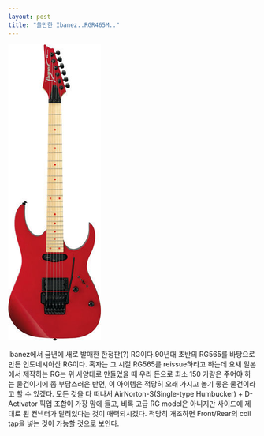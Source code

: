 ```yaml
---
layout: post
title: "쓸만한 Ibanez..RGR465M.."
---
```


![image](/assets/images/698cff90f32f539e686a718dd16ce49f.jpg)

Ibanez에서 금년에 새로 발매한 한정판(?) RG이다.90년대 초반의 RG565를 바탕으로 만든 인도네시아산 RG이다. 혹자는 그 시절 RG565를 reissue하라고 하는데 요새 일본에서 제작하는 RG는 위 사양대로 만들었을 때 우리 돈으로 최소 150 가량은 주어야 하는 물건이기에 좀 부담스러운 반면, 이 아이템은 적당히 오래 가지고 놀기 좋은 물건이라고 할 수 있겠다.
모든 것을 다 떠나서 AirNorton-S(Single-type Humbucker) + D-Activator 픽업 조합이 가장 맘에 들고, 비록 고급 RG model은 아니지만 사이드에 제대로 된 컨넥터가 달려있다는 것이 매력되시겠다. 적당히 개조하면 Front/Rear의 coil tap을 넣는 것이 가능할 것으로 보인다.




